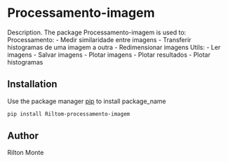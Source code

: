 # Processamento-imagem

Description. 
The package Processamento-imagem is used to:
	Processamento:
		- Medir similaridade entre imagens
		- Transferir histogramas de uma imagem a outra
		- Redimensionar imagens
	Utils:
		- Ler imagens
		- Salvar imagens
		- Plotar imagens
		- Plotar resultados
		- Plotar histogramas

## Installation

Use the package manager [pip](https://pip.pypa.io/en/stable/) to install package_name

```bash
pip install Riltom-processamento-imagem
```


## Author
Rilton Monte
